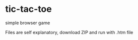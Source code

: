 # tic-tac-toe
simple browser game 

Files are self explanatory, download ZIP and run with .htm file
